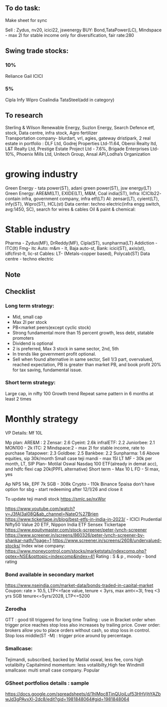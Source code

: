 ## To do task:
Make sheet for sync

Sell : Zydus, nv20, icici22, jswenergy
BUY: Bond,TataPower(LC), Mindspace - max 2l for stable income only for diversification, fair rate:280

## Swing trade stocks:
### 10%
Reliance 
Gail 
ICICI
### 5%
Cipla
Infy
Wipro
Coalindia
TataSteel(add in category)

## To research
Sterling & Wilson Renewable Energy, Suzlon Energy, 
Search Defence etf, stock, Data centre, infra stock, Agro fertilizer  
Transportation company- blurdart, vrl, agies, gateway dristipark, 
2 real estate in portfolio : DLF Ltd, Godrej Properties Ltd-11.64, Oberoi Realty ltd, L&T Realty Ltd, Prestige Estate Project Ltd - 7.6%, Brigade Enterprises Ltd-10%, Phoenix Mills Ltd, Unitech Group, Ansal API,Lodha’s Organization

 
# growing industry 
Green Energy - tata power(ST), adani green power(ST), jsw energy(LT)
Green Energy: ARE&M(LT), EXIDE(LT), M&M, Coal india(ST), 
Infra: ICICIb22- contain infra, government company, infra etf(LT) 
AI:  zensar(LT), cyient(LT), infy(ST), Wipro(ST), HCL(st)
Data center: techno electric(infra engg switch, avg:1450, SC), search for wires & cables
Oil & paint & chemical: 
# Stable industry
Pharma - Zydus(MF), DrReddy(MF), Cipla(ST), sunpharma(LT)
Addiction - ITC(lt)
Fmg- itc
Auto: m&m - lt, Baja auto-st, 
Bank: icici(ST), axis(st), idfcfirst-lt, lic-st
Cables:  LT- (Metals-copper based), Polycab(ST)
Data centre - techno electric 

## Note

## Checklist 

### Long term strategy:
- Mid, small cap
- Max 2l per stock
- PB<market peers(except cyclic stock)
- Strong fundamental more than 15 percent growth, less debt, statable promoters
- Dividend is optional 
- 2 is preferred, Max 3 stock in same sector, 2nd, 5th
- In trends like government profit optional.
- Sell when found alternative in same sector, Sell 1/3 part, overvalued, reached expectation, PB is greater than market PB, and book profit 20% for tax saving, fundamental issue.

### Short term strategy:
Large cap, in nifty 100
Growth trend
Repeat same pattern in 6 months at least 2 times

# Monthly strategy
VP Details:
Mf 10L

Mp plan:
ARE&M : 2
Zensar: 2.6
Cyeint: 2.6k
infraIETF: 2.2
Juniorbee: 2.1
MON100 - 2k
ITC: 2
Mindspace:2 - max 2l for stable income, rate to purchase 
Tatapower: 2.3
Goldbee: 2.5
Bankbee: 2.2
Sunpharma: 1.6
Above equities, sip 30k/month
Small case teji mandi - max 15l LT
MF -  30k per month, LT, SIP Plan- Motilal Oswal Nasdaq 100 ETF(already in demat acc), and hdfc flexi cap 20k(PPFL alternative)
Short term - Max 10 L
FD - 5l max, yes

Ap
NPS 14k, EPF 7k
SGB - 308k
Crypto - 110k Binance
5paisa don’t have option for sbg - start redeeming after 12/1/26 and close it

To update teji mandi stock
https://smlc.se/nxWsr

https://www.youtube.com/watch?v=J3fAI3al08Q&ab_channel=NateO%27Brien
https://www.tickertape.in/blog/best-etfs-in-india-in-2023/ - ICICI Prudential Nifty50 Value 20 ETF, Nippon India ETF Sensex
Tickertape
https://www.equitymaster.com/stock-screener/peter-lynch-screener
https://www.screener.in/screens/860326/peter-lynch-screener-by-shankar-nath/?page=1
https://www.screener.in/screens/2608/undervalued-stocks/
Index wise company: https://www.moneycontrol.com/stocks/marketstats/indexcomp.php?optex=NSE&opttopic=indexcomp&index=41
Rating : S & p , moody -  bond rating

### Bond available in secondary market 
https://www.nseindia.com/market-data/bonds-traded-in-capital-market
Coupon: rate > 10.5, LTP<=face value, tenure < 3yrs, max amt<=3l, freq <3 yrs
SGB tenure<=5yrs/2028, LTP<=5200

### Zerodha
GTT : good till triggered for long time
Trailing : use in Bracket order when trigger price reaches stop loss also increases by trailing price.
Cover order: brokers allow you to place orders without cash, so stop loss in control.  
Stop loss middle(ST -M) : trigger price around by percentage.

### Smallcase:
Tejimandi, subscribed, backed by Matilal oswal, less fee, cons high votalibilty
Capitalmind momentum: less votalibilty,High fee
Windmill smallcase: multi small case company. Popular 

### GSheet portfolios details  : sample
https://docs.google.com/spreadsheets/d/1hlMpc8TinQUoiLuf53HHVjhYAZbwJd3gPAvxXl-2dc8/edit?gid=1981848064#gid=1981848064




